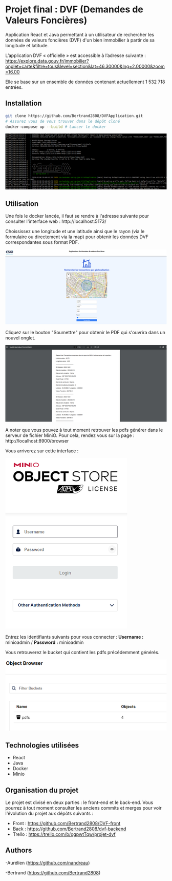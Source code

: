# Projet final : DVF (Demandes de Valeurs Foncières)


Application React et Java permettant à un utilisateur de rechercher les données de valeurs foncières (DVF) d'un bien immobilier à partir de sa longitude et latitude.

L’application DVF « officielle » est accessible à l’adresse suivante :
https://explore.data.gouv.fr/immobilier?onglet=carte&filtre=tous&level=section&lat=46.30000&lng=2.00000&zoom=16.00

Elle se base sur un ensemble de données contenant actuellement 1 532 718 entrées.


## Installation

```bash
git clone https://github.com/Bertrand2808/DVFApplication.git
# Assurez vous de vous trouver dans le dépôt cloné
docker-compose up --build # Lancer le docker
```

![alt text](image.png)

## Utilisation

Une fois le docker lancée, il faut se rendre à l'adresse suivante pour consulter l'interface web : http://localhost:5173/

Choississez une longitude et une latitude ainsi que le rayon (via le formulaire ou directement via la map) pour obtenir les données DVF correspondantes sous format PDF.

![alt text](image-1.png)

Cliquez sur le bouton "Soumettre" pour obtenir le PDF qui s'ouvrira dans un nouvel onglet.

![alt text](image-2.png)

A noter que vous pouvez à tout moment retrouver les pdfs générer dans le serveur de fichier MiniO. Pour cela, rendez vous sur la page : http://localhost:8900/browser

Vous arriverez sur cette interface :

![alt text](image-3.png)

Entrez les identifiants suivants pour vous connecter :
**Username :** minioadmin / **Password :** minioadmin

Vous retrouverez le bucket qui contient les pdfs précédemment générés.

![alt text](image-4.png)

## Technologies utilisées

- React
- Java
- Docker
- Minio

## Organisation du projet

Le projet est divisé en deux parties : le front-end et le back-end.
Vous pourrez à tout moment consulter les anciens commits et merges pour voir l'évolution du projet aux dépôts suivants :
- Front : https://github.com/Bertrand2808/DVF-front
- Back : https://github.com/Bertrand2808/dvf-backend
- Trello : https://trello.com/b/ogpwtTqw/projet-dvf

## Authors
-Aurélien (https://github.com/nandreau)

-Bertrand (https://github.com/Bertrand2808)
